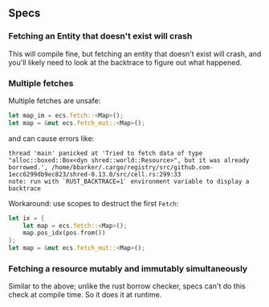 

## Specs

### Fetching an Entity that doesn't exist will crash

This will compile fine, but fetching an entity that doesn't exist will crash,
and you'll likely need to look at the backtrace to figure out what happened.

### Multiple fetches

Multiple fetches are unsafe:


```rust
let map_im = ecs.fetch::<Map>();
let map = &mut ecs.fetch_mut::<Map>();
```


and can cause errors like:

```
thread 'main' panicked at 'Tried to fetch data of type "alloc::boxed::Box<dyn shred::world::Resource>", but it was already borrowed.', /home/bbarker/.cargo/registry/src/github.com-1ecc6299db9ec823/shred-0.13.0/src/cell.rs:299:33
note: run with `RUST_BACKTRACE=1` environment variable to display a backtrace
```

Workaround: use scopes to destruct the first `Fetch`:

```rust
let ix = {
    let map = ecs.fetch::<Map>();
    map.pos_idx(pos.from())
};
let map = &mut ecs.fetch_mut::<Map>();
```


### Fetching a resource mutably and immutably simultaneously

Similar to the above; unlike the rust borrow checker, specs can't do this check at compile time.
So it does it at runtime.